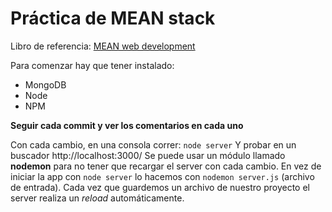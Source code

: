# Práctica de MEAN stack
Libro de referencia: [MEAN web development](https://www.packtpub.com/web-development/mean-web-development)

Para comenzar hay que tener instalado:
- MongoDB
- Node
- NPM

**Seguir cada commit y ver los comentarios en cada uno**

Con cada cambio, en una consola correr:
`node server`
Y probar en un buscador http://localhost:3000/
Se puede usar un módulo llamado **nodemon** para no tener que recargar el server con cada cambio. En vez de iniciar la app con `node server` lo hacemos con `nodemon server.js` (archivo de entrada). Cada vez que guardemos un archivo de nuestro proyecto el server realiza un *reload* automáticamente.
